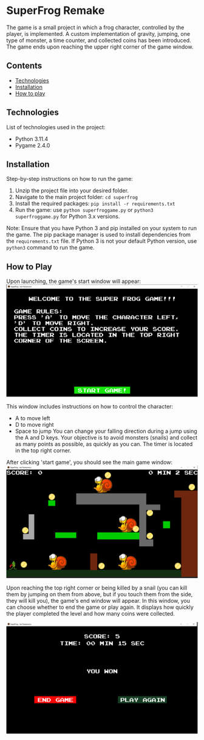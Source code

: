 # SuperFrog Remake

The game is a small project in which a frog character, controlled by the player, is implemented. A custom implementation
of gravity, jumping, one type of monster, a time counter, and collected coins has been introduced. The game ends upon
reaching the upper right corner of the game window.

## Contents
- [Technologies](#technologies)
- [Installation](#installation)
- [How to play](#how-to-play)

## Technologies
List of technologies used in the project:
- Python 3.11.4
- Pygame 2.4.0

## Installation
Step-by-step instructions on how to run the game:
1. Unzip the project file into your desired folder.
2. Navigate to the main project folder: `cd superfrog`
3. Install the required packages: `pip install -r requirements.txt`
4. Run the game: use `python superfroggame.py` or `python3 superfroggame.py` for Python 3.x versions.

Note: Ensure that you have Python 3 and pip installed on your system to run the game. The pip package manager is used to install dependencies from the `requirements.txt` file. If Python 3 is not your default Python version, use `python3` command to run the game.

## How to Play

Upon launching, the game's start window will appear:
![Start Window](images/startwindow.png)

This window includes instructions on how to control the character:
- A to move left
- D to move right
- Space to jump
You can change your falling direction during a jump using the A and D keys.
Your objective is to avoid monsters (snails) and collect as many points as possible, as quickly as you can.
The timer is located in the top right corner.

After clicking 'start game', you should see the main game window:
![Main Game Window](images/maingamewindow.png)

Upon reaching the top right corner or being killed by a snail (you can kill them by jumping on them from above, 
but if you touch them from the side, they will kill you), the game's end window will appear. In this window, you can choose whether to end the game or play again. It displays how quickly the player completed the level and how many coins were collected.

![End Window](images/endwindow.png)

